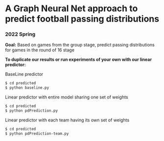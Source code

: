 # A Graph Neural Net approach to predict football passing distributions
### 2022 Spring

**Goal:** Based on games from the group stage, predict passing distributions
for games in the round of 16 stage

**To duplicate our results or run experiments of your own with our linear
predictor:** 

BaseLine predictor

```bash
$ cd predicted
$ python baseline.py
```

Linear predictor with entire model sharing one set of weights

```bash
$ cd predicted
$ python pdPrediction.py
```

Linear predictor with each team having its own set of weights

```bash
$ cd predicted
$ python pdPrediction-team.py
```
